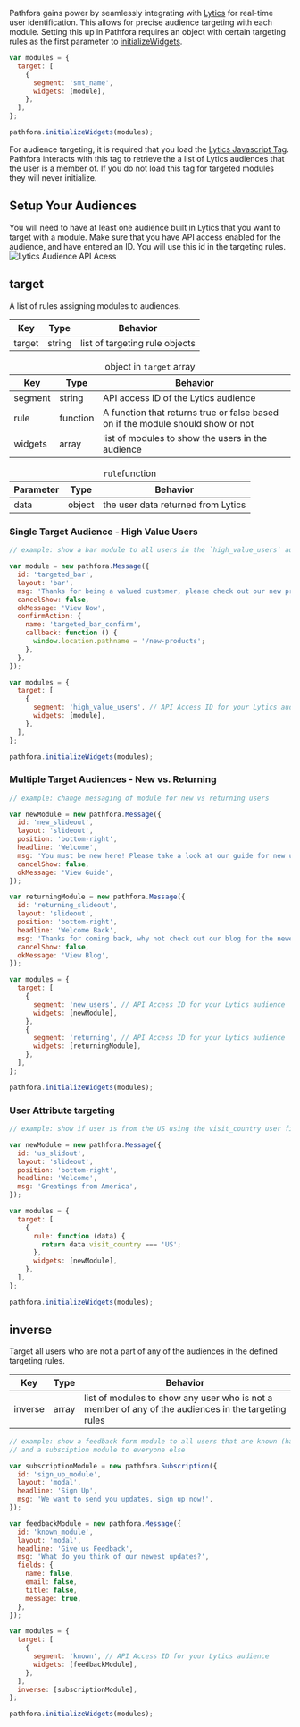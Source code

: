 Pathfora gains power by seamlessly integrating with [Lytics](http://www.getlytics.com/) for real-time user identification. This allows for precise audience targeting with each module. Setting this up in Pathfora requires an object with certain targeting rules as the first parameter to [initializeWidgets](../api/methods#initializewidgets).

```javascript
var modules = {
  target: [
    {
      segment: 'smt_name',
      widgets: [module],
    },
  ],
};

pathfora.initializeWidgets(modules);
```

For audience targeting, it is required that you load the [Lytics Javascript Tag](https://docs.lytics.com/docs/lytics-javascript-tag). Pathfora interacts with this tag to retrieve the a list of Lytics audiences that the user is a member of. If you do not load this tag for targeted modules they will never initialize.

## Setup Your Audiences

You will need to have at least one audience built in Lytics that you want to target with a module. Make sure that you have API access enabled for the audience, and have entered an ID. You will use this id in the targeting rules.
<img class="full" src="../assets/api_access.jpg" alt="Lytics Audience API Acess">

## target

A list of rules assigning modules to audiences.

<table>
  <thead>
    <tr>
      <th>Key</th>
      <th>Type</th>
      <th>Behavior</th>
    </tr>
  </thead>
  
  <tr>
    <td>target</td>
    <td>string</td>
    <td>list of targeting rule objects</td>
  </tr>
  <tr>
</table>

<table>
  <thead>
    <tr>
      <td colspan="3" align="center">object in <code>target</code> array</td>
    </tr>
    <tr>
      <th>Key</th>
      <th>Type</th>
      <th>Behavior</th>
    </tr>
  </thead>

  <tr>
    <td>segment</td>
    <td>string</td>
    <td>API access ID of the Lytics audience</td>
  </tr>
  <tr>
    <td>rule</td>
    <td>function</td>
    <td>A function that returns true or false based on if the module should show or not</td>
  </tr>
  <tr>
    <td>widgets</td>
    <td>array</td>
    <td>list of modules to show the users in the audience</td>
  </tr>
</table>

<table>
  <thead>
    <tr>
      <td colspan="3" align="center"><code>rule</code>function</td>
    </tr>
    <tr>
      <th>Parameter</th>
      <th>Type</th>
      <th>Behavior</th>
    </tr>
  </thead>

  <tr>
    <td>data</td>
    <td>object</td>
    <td>the user data returned from Lytics</td>
  </tr>
</table>

### Single Target Audience - High Value Users

```javascript
// example: show a bar module to all users in the `high_value_users` audience promoting new products

var module = new pathfora.Message({
  id: 'targeted_bar',
  layout: 'bar',
  msg: 'Thanks for being a valued customer, please check out our new products.',
  cancelShow: false,
  okMessage: 'View Now',
  confirmAction: {
    name: 'targeted_bar_confirm',
    callback: function () {
      window.location.pathname = '/new-products';
    },
  },
});

var modules = {
  target: [
    {
      segment: 'high_value_users', // API Access ID for your Lytics audience
      widgets: [module],
    },
  ],
};

pathfora.initializeWidgets(modules);
```

### Multiple Target Audiences - New vs. Returning

```javascript
// example: change messaging of module for new vs returning users

var newModule = new pathfora.Message({
  id: 'new_slideout',
  layout: 'slideout',
  position: 'bottom-right',
  headline: 'Welcome',
  msg: 'You must be new here! Please take a look at our guide for new users.',
  cancelShow: false,
  okMessage: 'View Guide',
});

var returningModule = new pathfora.Message({
  id: 'returning_slideout',
  layout: 'slideout',
  position: 'bottom-right',
  headline: 'Welcome Back',
  msg: 'Thanks for coming back, why not check out our blog for the newest updates?',
  cancelShow: false,
  okMessage: 'View Blog',
});

var modules = {
  target: [
    {
      segment: 'new_users', // API Access ID for your Lytics audience
      widgets: [newModule],
    },
    {
      segment: 'returning', // API Access ID for your Lytics audience
      widgets: [returningModule],
    },
  ],
};

pathfora.initializeWidgets(modules);
```

### User Attribute targeting

```javascript
// example: show if user is from the US using the visit_country user field

var newModule = new pathfora.Message({
  id: 'us_slidout',
  layout: 'slideout',
  position: 'bottom-right',
  headline: 'Welcome',
  msg: 'Greatings from America',
});

var modules = {
  target: [
    {
      rule: function (data) {
        return data.visit_country === 'US';
      },
      widgets: [newModule],
    },
  ],
};

pathfora.initializeWidgets(modules);
```

## inverse

Target all users who are not a part of any of the audiences in the defined targeting rules.

<table>
  <thead>
    <tr>
      <th>Key</th>
      <th>Type</th>
      <th>Behavior</th>
    </tr>
  </thead>
  
  <tr>
    <td>inverse</td>
    <td>array</td>
    <td>list of modules to show any user who is not a member of any of the audiences in the targeting rules</td>
  </tr>
  <tr>
</table>

```javascript
// example: show a feedback form module to all users that are known (has email)
// and a subsciption module to everyone else

var subscriptionModule = new pathfora.Subscription({
  id: 'sign_up_module',
  layout: 'modal',
  headline: 'Sign Up',
  msg: 'We want to send you updates, sign up now!',
});

var feedbackModule = new pathfora.Message({
  id: 'known_module',
  layout: 'modal',
  headline: 'Give us Feedback',
  msg: 'What do you think of our newest updates?',
  fields: {
    name: false,
    email: false,
    title: false,
    message: true,
  },
});

var modules = {
  target: [
    {
      segment: 'known', // API Access ID for your Lytics audience
      widgets: [feedbackModule],
    },
  ],
  inverse: [subscriptionModule],
};

pathfora.initializeWidgets(modules);
```
